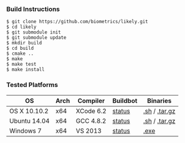 ### Build Instructions

    $ git clone https://github.com/biometrics/likely.git
    $ cd likely
    $ git submodule init
    $ git submodule update
    $ mkdir build
    $ cd build
    $ cmake ..
    $ make
    $ make test
    $ make install

### Tested Platforms

| OS           | Arch | Compiler  | Buildbot                                               | Binaries                                                                                                                    |
|--------------|------|-----------|--------------------------------------------------------|-----------------------------------------------------------------------------------------------------------------------------|
| OS X 10.10.2 | x64  | XCode 6.2 | [status](http://ci.liblikely.org/builders/OS%20X)      | [.sh](http://ci.liblikely.org:8000/Likely-Darwin-x64.sh) / [.tar.gz](http://ci.liblikely.org:8000/Likely-Darwin-x64.tar.gz) |
| Ubuntu 14.04 | x64  | GCC 4.8.2 | [status](http://ci.liblikely.org/builders/Ubuntu-x64)  | [.sh](http://ci.liblikely.org:8000/Likely-Linux-x64.sh)  / [.tar.gz](http://ci.liblikely.org:8000/Likely-Linux-x64.tar.gz)  |
| Windows 7    | x64  | VS 2013   | [status](http://ci.liblikely.org/builders/Windows-x64) | [.exe](http://ci.liblikely.org:8000/Likely-Windows-x64.exe)                                                                 |
